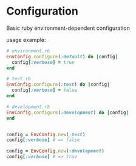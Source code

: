 Configuration
=============

Basic ruby environment-dependent configuration

usage example:

``` ruby
# environment.rb
EnvConfig.configure(:default) do |config|
  config[:verbose] = true
end

# test.rb
EnvConfig.configure(:test) do |config|
  config[:verbose] = false
end

# development.rb
EnvConfig.configure(:development) do |config|
end


config = EnvConfig.new(:test)
config[:verbose] # => false

config = EnvConfig.new(:development)
config[:verbose] # => true
```

